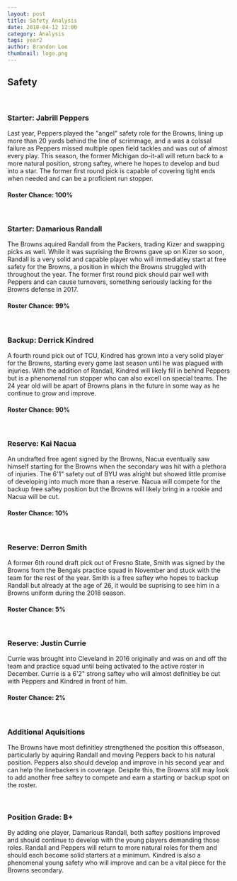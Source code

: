 ```yaml
---
layout: post
title: Safety Analysis
date: 2018-04-12 12:00
category: Analysis
tags: year2
author: Brandon Lee
thumbnail: logo.png
---
```


## Safety
<br>

### Starter: Jabrill Peppers

Last year, Peppers played the "angel" safety role for the Browns, lining up more than 20 yards behind the line of scrimmage, and a was a colssal failure as Peppers missed multiple open field tackles and was out of almost every play. This season, the former Michigan do-it-all will return back to a more natural position, strong saftey, where he hopes to develop and bud into a star. The former first round pick is capable of covering tight ends when needed and can be a proficient run stopper.

#### Roster Chance: 100%

<br>

### Starter: Damarious Randall

The Browns aquired Randall from the Packers, trading Kizer and swapping picks as well. While it was suprising the Browns gave up on Kizer so soon, Randall is a very solid and capable player who will immediatley start at free safety for the Browns, a position in which the Browns struggled with throughout the year. The former first round pick should pair well with Peppers and can cause turnovers, something seriously lacking for the Browns defense in 2017.

#### Roster Chance: 99%

<br>

### Backup: Derrick Kindred

A fourth round pick out of TCU, Kindred has grown into a very solid player for the Browns, starting every game last season until he was plagued with injuries. With the addition of Randall, Kindred will likely fill in behind Peppers but is a phenomenal run stopper who can also excell on special teams. The 24 year old will be apart of Browns plans in the future in some way as he continue to grow and improve.

#### Roster Chance: 90%

<br>

### Reserve: Kai Nacua

An undrafted free agent signed by the Browns, Nacua eventually saw himself starting for the Browns when the secondary was hit with a plethora of injuries. The 6'1" safety out of BYU was alright but showed little promise of developing into much more than a reserve. Nacua will compete for the backup free saftey position but the Browns will likely bring in a rookie and Nacua will be cut. 

#### Roster Chance: 10%

<br>

### Reserve: Derron Smith

A former 6th round draft pick out of Fresno State, Smith was signed by the Browns from the Bengals practice squad in November and stuck with the team for the rest of the year. Smith is a free saftey who hopes to backup Randall but already at the age of 26, it would be suprising to see him in a Browns uniform during the 2018 season.

#### Roster Chance: 5%

<br>

### Reserve: Justin Currie

Currie was brought into Cleveland in 2016 originally and was on and off the team and practice squad until being activated to the active roster in December. Currie is a 6'2" strong saftey who will almost definitley be cut with Peppers and Kindred in front of him.

#### Roster Chance: 2%

<br>

### Additional Aquisitions

The Browns have most definitley strengthened the position this offseason, particularly by aquiring Randall and moving Peppers back to his natural position. Peppers also should develop and improve in his second year and can help the linebackers in coverage. Despite this, the Browns still may look to add another free saftey to compete and earn a starting or backup spot on the roster.

<br>

### Position Grade: B+

By adding one player, Damarious Randall, both saftey positions improved and should continue to develop with the young players demanding those roles. Randall and Peppers will return to more natural roles for them and should each become solid starters at a minimum. Kindred is also a phenomenal young safety who will improve and can be a vital piece for the Browns secondary.
